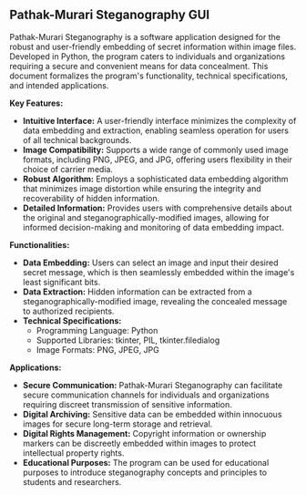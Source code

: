 ## Pathak-Murari Steganography GUI

Pathak-Murari Steganography is a software application designed for the robust and user-friendly embedding of secret information within image files. Developed in Python, the program caters to individuals and organizations requiring a secure and convenient means for data concealment. This document formalizes the program's functionality, technical specifications, and intended applications.


**Key Features:**

* **Intuitive Interface:** A user-friendly interface minimizes the complexity of data embedding and extraction, enabling seamless operation for users of all technical backgrounds.
* **Image Compatibility:** Supports a wide range of commonly used image formats, including PNG, JPEG, and JPG, offering users flexibility in their choice of carrier media.
* **Robust Algorithm:** Employs a sophisticated data embedding algorithm that minimizes image distortion while ensuring the integrity and recoverability of hidden information.
* **Detailed Information:** Provides users with comprehensive details about the original and steganographically-modified images, allowing for informed decision-making and monitoring of data embedding impact.

**Functionalities:**

* **Data Embedding:** Users can select an image and input their desired secret message, which is then seamlessly embedded within the image's least significant bits.
* **Data Extraction:** Hidden information can be extracted from a steganographically-modified image, revealing the concealed message to authorized recipients.
* **Technical Specifications:**
    * Programming Language: Python
    * Supported Libraries: tkinter, PIL, tkinter.filedialog
    * Image Formats: PNG, JPEG, JPG

**Applications:**

* **Secure Communication:** Pathak-Murari Steganography can facilitate secure communication channels for individuals and organizations requiring discreet transmission of sensitive information.
* **Digital Archiving:** Sensitive data can be embedded within innocuous images for secure long-term storage and retrieval.
* **Digital Rights Management:** Copyright information or ownership markers can be discreetly embedded within images to protect intellectual property rights.
* **Educational Purposes:** The program can be used for educational purposes to introduce steganography concepts and principles to students and researchers.
